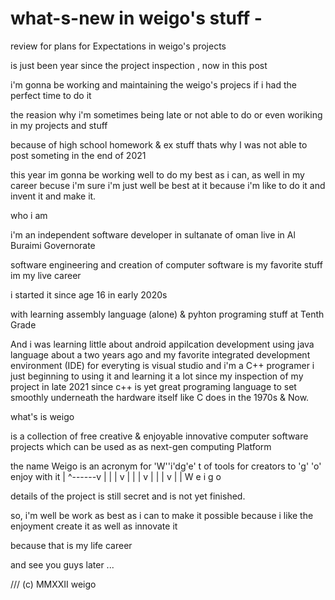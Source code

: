 # what-s-new in weigo's stuff -
review for plans for Expectations in weigo's projects  



is just been year since the project inspection , now in this post

i'm gonna be working and maintaining the weigo's projecs if i had the perfect time to do it

the reasion why i'm sometimes being late or not able to do or even woriking in my projects and stuff 

because of high school homework & ex stuff
thats why I was not able to post someting in the end of 2021

this year im gonna be working well to do my best as i can, as well in my career becuse i'm sure i'm just well be best at it 
because i'm like to do it and invent it and make it.

who i am

i'm an independent software developer in sultanate of oman live in Al Buraimi Governorate

software engineering and creation of computer software is my favorite stuff im my live career

i started it since age 16 in early 2020s

with learning assembly language (alone) & pyhton programing stuff at Tenth Grade

And i was learning little about android appilcation development using java language about a two years ago
 and my favorite integrated development environment (IDE) for everyting is visual studio
 and i'm a C++ programer i just beginning to using it and learning it a lot since my inspection of my project in late 2021
 since c++ is yet great programing language to set smoothly underneath the hardware itself like C does in the 1970s & Now.
 
 what's is weigo
 
 is a collection of free creative & enjoyable innovative computer software projects which can be used as as next-gen computing Platform
 
 the name Weigo is an acronym for 'W''i'dg'e' t of tools for creators to 'g' 'o' enjoy with it 
                                   |  ^------v                            |   |
                                   |         v                            |   |
                                   |         v                            |   |
                                   |         v                            |   |
                                   W       e i                            g   o
 
 details of the project is still secret and is not yet finished.
 
 so, i'm well be work as best as i can to make it possible because i like the enjoyment create it as well as innovate it
 
 because that is my life career
 
 and see you guys later ...
 
 /// (c) MMXXII weigo
